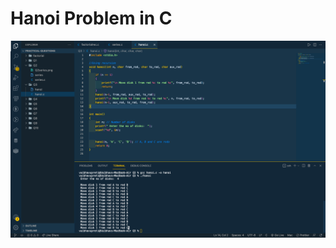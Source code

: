 
# Hanoi Problem in C

![](https://github.com/VaibhavUpreti/Cprograms/blob/main/Practical-Questions/Q3/Q3hanoi.png)
